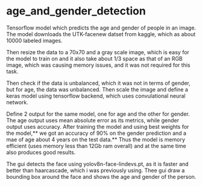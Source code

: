 # age_and_gender_detection
Tensorflow model which predicts the age and gender of people in an image.
The model downloads the UTK-facenew datset from kaggle, which as about 10000 labeled images. 

Then resize the data to a 70x70 and a gray scale image, which is easy for the model to train on and it also take about 1/3 space as that of an RGB image, which was causing memory issues, and it was not required for this task. 

Then check if the data is unbalanced, which it was not in terms of gender, but for age, the data was unbalanced.
Then scale the image and define a keras model using tensorflow backend, which uses convulational neural network.

Define 2 output for the same model, one for age and the other for gender. The age output uses mean absolute error as its metrics, while gender output uses accuracy.
After training the model and using best weights for the model,** we got an accuracy of 90% on the gender prediction and a mae of age about 4 years on the test data.** 
Thus the model is memory efficient (uses memory less than 12Gb ram overall) and at the same time also produces good results. 

The gui detects the face using yolov8n-face-lindevs.pt, as it is faster and better than haarcascade, which i was previously using. Thee gui draw a bounding box around the face and shows the age and gender of the person.
